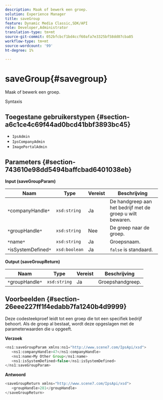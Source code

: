 ```yaml
---
description: Maak of bewerk een groep.
solution: Experience Manager
title: saveGroup
feature: Dynamic Media Classic,SDK/API
role: Developer,Administrator
translation-type: tm+mt
source-git-commit: 052bfcbcf1bd4ccf60afa7e3325bf58dd07cba85
workflow-type: tm+mt
source-wordcount: '99'
ht-degree: 1%

---
```



# saveGroup{#savegroup}

Maak of bewerk een groep.

Syntaxis

## Toegestane gebruikerstypen {#section-a6c1ce4c69f44ad0bcd41bbf3893bc45}

* `IpsAdmin`
* `IpsCompanyAdmin`
* `ImagePortalAdmin`

## Parameters {#section-743610e98dd5494baffcbad6401038eb}

**Input (saveGroupParam)**

| Naam | Type | Vereist | Beschrijving |
|---|---|---|---|
| `*`companyHandle`*` | `xsd:string` | Ja | De handgreep aan het bedrijf met de groep u wilt bewaren. |
| `*`groupHandle`*` | `xsd:string` | Nee | De greep naar de groep. |
| `*`name`*` | `xsd:string` | Ja | Groepsnaam. |
| `*`isSystemDefined`*` | `xsd:boolean` | Ja | `false` is standaard. |

**Output (saveGroupReturn)**

| Naam | Type | Vereist | Beschrijving |
|---|---|---|---|
| `*`groupHandle`*` | `xsd:string` | Ja | Groepshandgreep. |

## Voorbeelden {#section-26eee227ff1f4edabb7fa1240b4d9999}

Deze codesteekproef leidt tot een groep die tot een specifiek bedrijf behoort. Als de groep al bestaat, wordt deze opgeslagen met de parameterwaarden die u opgeeft.

**Verzoek**

```java
<ns1:saveGroupParam xmlns:ns1="http://www.scene7.com/IpsApi/xsd">
   <ns1:companyHandle>47</ns1:companyHandle>
   <ns1:name>My Other Group</ns1:name>
   <ns1:isSystemDefined>false</ns1:isSystemDefined>
</ns1:saveGroupParam>
```

**Antwoord**

```java
<saveGroupReturn xmlns="http://www.scene7.com/IpsApi/xsd">
   <groupHandle>281</groupHandle>
</saveGroupReturn>
```

